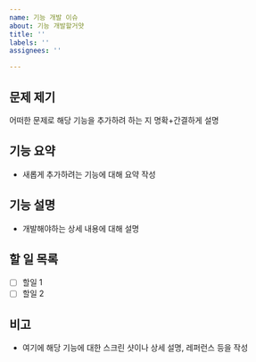 ```yaml
---
name: 기능 개발 이슈
about: 기능 개발할거얏
title: ''
labels: ''
assignees: ''

---
```


## 문제 제기
어떠한 문제로 해당 기능을 추가하려 하는 지 명확+간결하게 설명

## 기능 요약
- 새롭게 추가하려는 기능에 대해 요약 작성

## 기능 설명
- 개발해야하는 상세 내용에 대해 설명

## 할 일 목록
- [ ] 할일 1
- [ ] 할일 2

## 비고
- 여기에 해당 기능에 대한 스크린 샷이나 상세 설명, 레퍼런스 등을 작성
